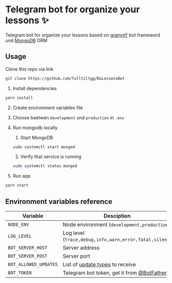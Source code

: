 # Telegram bot for organize your lessons ✨
Telegram bot for organize your lessons based on [grammY](https://grammy.dev) bot frameword und [MongoDB](https://mongodb.com) ORM

## Usage
Clone this repo via link
```bash
git clone https://github.com/fulltiltgg/DoLessonsBot
```
1. Install dependencies
```bash
yarn install
```
2. Create environment variables file

3. Choose beetwen `development` und `production` in `.env`

4. Run mongodb locally
	1. Start MongoDB
	```bash
	sudo systemctl start mongod
	```
	2. Verify that service is running
	```bash
	sudo systemctl status mongod
	```

5. Run app
```bash
yarn start
```

## Environment variables reference
| Variable | Desciption |
| --- | --- |
| `NODE_ENV` | Node environment (`development,production`) |
| `LOG_LEVEL` | Log level (`trace,debug,info,warn,error,fatal,silent`) |
| `BOT_SERVER_HOST` | Server address |
| `BOT_SERVER_POST` | Server port |
| `BOT_ALLOWED_UPDATES` | List of [update types](https://core.telegram.org/bots/api#update) to receive |
| `BOT_TOKEN` | Telegram bot token, get it from [@BotFather](https://t.me/BotFather) |